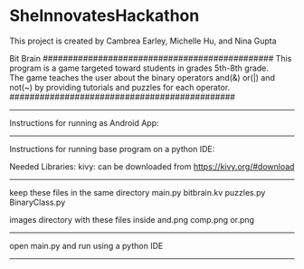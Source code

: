 # SheInnovatesHackathon
This project is created by Cambrea Earley, Michelle Hu, and Nina Gupta


Bit Brain
##############################################
This program is a game targeted toward students in grades 5th-8th grade.  
The game teaches the user about the binary operators and(&) or(|) and not(~) by providing tutorials and puzzles 
for each operator. 
#############################################
_______________________________________________________
Instructions for running as Android App:


_______________________________________________________
Instructions for running base program on a python IDE:

Needed Libraries:
kivy: can be downloaded from https://kivy.org/#download
____________________________
keep these files in the same directory
main.py
bitbrain.kv
puzzles.py
BinaryClass.py

images directory with these files inside
and.png
comp.png
or.png
____________________________
open main.py and run using a python IDE
_______________________________________________________

